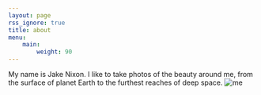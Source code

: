 ```yaml
---
layout: page
rss_ignore: true
title: about
menu:
    main:
        weight: 90
---
```


My name is Jake Nixon. I like to take photos of the beauty around me, from the surface of planet Earth to the furthest reaches of deep space.
![me](/me.png)